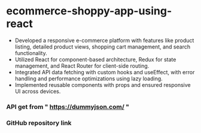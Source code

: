 # ecommerce-shoppy-app-using-react
 * Developed a responsive e-commerce platform with features
 like product listing, detailed product views, shopping cart
 management, and search functionality.
 * Utilized React for component-based architecture, Redux for
 state management, and React Router for client-side routing.
 * Integrated API data fetching with custom hooks and
 useEffect, with error handling and performance optimizations
 using lazy loading.
 * Implemented reusable components with props and ensured
 responsive UI across devices.

###   API get from " https://dummyjson.com/ "

### GitHub repository link
       
